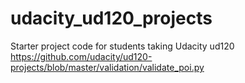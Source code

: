 # udacity_ud120_projects
Starter project code for students taking Udacity ud120
https://github.com/udacity/ud120-projects/blob/master/validation/validate_poi.py
